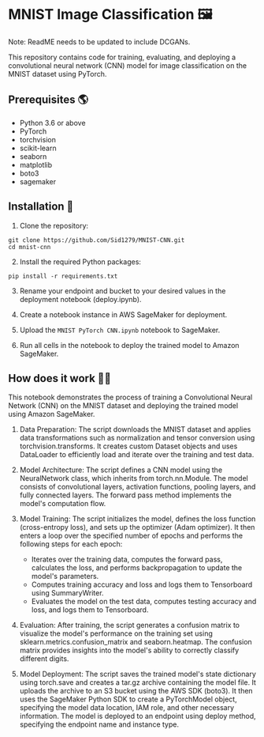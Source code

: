 # MNIST Image Classification 🖼️

Note: ReadME needs to be updated to include DCGANs.

This repository contains code for training, evaluating, and deploying a convolutional neural network (CNN) model for image classification on the MNIST dataset using PyTorch.

## Prerequisites 🌎

- Python 3.6 or above
- PyTorch
- torchvision
- scikit-learn
- seaborn
- matplotlib
- boto3
- sagemaker

## Installation 🎩

1. Clone the repository:
```shell
git clone https://github.com/Sid1279/MNIST-CNN.git
cd mnist-cnn
```
2. Install the required Python packages:
```shell
pip install -r requirements.txt
```
3. Rename your endpoint and bucket to your desired values in the deployment notebook (deploy.ipynb).

4. Create a notebook instance in AWS SageMaker for deployment.

5. Upload the `MNIST PyTorch CNN.ipynb` notebook to SageMaker.

6. Run all cells in the notebook to deploy the trained model to Amazon SageMaker.

## How does it work 🤳🏽
This notebook demonstrates the process of training a Convolutional Neural Network (CNN) on the MNIST dataset and deploying the trained model using Amazon SageMaker.

1. Data Preparation: The script downloads the MNIST dataset and applies data transformations such as normalization and tensor conversion using torchvision.transforms. It creates custom Dataset objects and uses DataLoader to efficiently load and iterate over the training and test data.

2. Model Architecture: The script defines a CNN model using the NeuralNetwork class, which inherits from torch.nn.Module. The model consists of convolutional layers, activation functions, pooling layers, and fully connected layers. The forward pass method implements the model's computation flow.

3. Model Training: The script initializes the model, defines the loss function (cross-entropy loss), and sets up the optimizer (Adam optimizer). It then enters a loop over the specified number of epochs and performs the following steps for each epoch:
   - Iterates over the training data, computes the forward pass, calculates the loss, and performs backpropagation to update the model's parameters.
   - Computes training accuracy and loss and logs them to Tensorboard using SummaryWriter.
   - Evaluates the model on the test data, computes testing accuracy and loss, and logs them to Tensorboard.
    
4. Evaluation: After training, the script generates a confusion matrix to visualize the model's performance on the training set using sklearn.metrics.confusion_matrix and seaborn.heatmap. The confusion matrix provides insights into the model's ability to correctly classify different digits.

5. Model Deployment: The script saves the trained model's state dictionary using torch.save and creates a tar.gz archive containing the model file. It uploads the archive to an S3 bucket using the AWS SDK (boto3). It then uses the SageMaker Python SDK to create a PyTorchModel object, specifying the model data location, IAM role, and other necessary information. The model is deployed to an endpoint using deploy method, specifying the endpoint name and instance type.



